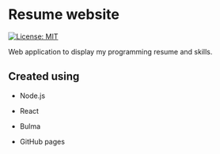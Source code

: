 # Resume website

[![License: MIT](https://img.shields.io/badge/License-MIT-yellow.svg)](https://opensource.org/licenses/MIT)

Web application to display my programming resume and skills.

## Created using

* Node.js 

* React

* Bulma

* GitHub pages
